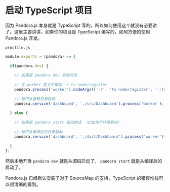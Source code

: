 # 启动 TypeScript 项目

因为 Pandora.js 本身就是 TypeScript 写的，所以如何使用这个就没有必要讲了。这里主要讲讲，如果你的项目是 TypeScript 编写的，如何方便的使用 Pandora.js 开发。

`procfile.js`

```javascript
module.exports = (pandora) => {
  
  if(pandora.dev) {
    
    // 如果是 pandora dev 启动的话
    
    // 在 worker 定义中增加 -r ts-node/register
    pandora.process('worker').nodeArgs(['-r', 'ts-node/register', '--trace-warnings']);
    
    // 标识从源码目录启动
    pandora.service('dashboard', './src/Dashboard').process('worker');
    
  } else {
    
    // 如果是 pandora start 启动的话 （比如生产环境启动）
    
    // 标识从编译后的目录启动
    pandora.service('dashboard', './dist/Dashboard').process('worker');
    
  }
};
```

然后本地开发 `pandora dev` 就是从源码启动了， `pandora start` 就是从编译后的启动了。

Pandora.js 已经默认安装了对于 SourceMap 的支持，TypeScript 的错误堆栈可以很清晰的看到。

